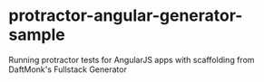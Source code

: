 # protractor-angular-generator-sample
Running protractor tests for AngularJS apps with scaffolding from DaftMonk's Fullstack Generator 
